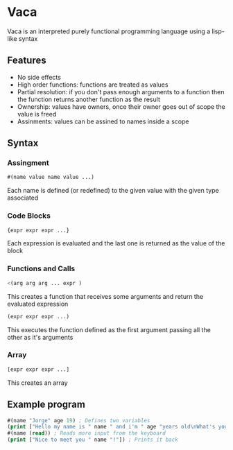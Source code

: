 # Vaca

Vaca is an interpreted purely functional programming language using a lisp-like syntax

## Features

- No side effects
- High order functions: functions are treated as values
- Partial resolution: if you don't pass enough arguments to a function then the function returns another function as the result
- Ownership: values have owners, once their owner goes out of scope the value is freed
- Assinments: values can be assined to names inside a scope

## Syntax

### Assingment

```lisp
#(name value name value ...)
```

Each name is defined (or redefined) to the given value with the given type associated

### Code Blocks

```lisp
{expr expr expr ...}
```

Each expression is evaluated and the last one is returned as the value of the block

### Functions and Calls

```lisp
<(arg arg arg ... expr )
```

This creates a function that receives some arguments and return the evaluated expression

```lisp
(expr expr expr ...)
```

This executes the function defined as the first argument passing all the other as it's arguments

### Array

```lisp
[expr expr expr ...]
```
This creates an array

## Example program

```lisp
#(name "Jorge" age 19) ; Defines two variables
(print ["Hello my name is " name " and i'm " age "years old\nWhat's your name?"]) ; Calls a print
#(name (read)) ; Reads more input from the keyboard
(print ["Nice to meet you " name "!"]) ; Prints it back
```